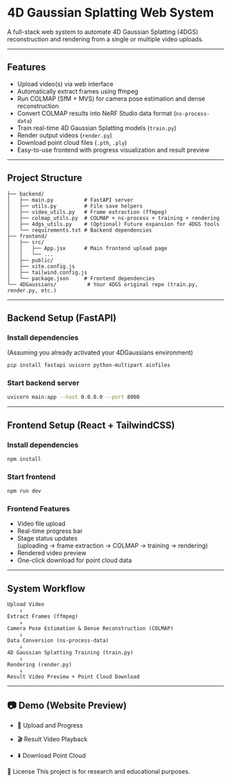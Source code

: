 # 4D Gaussian Splatting Web System

A full-stack web system to automate 4D Gaussian Splatting (4DGS) reconstruction and rendering from a single or multiple video uploads.

---

## Features

- Upload video(s) via web interface
- Automatically extract frames using ffmpeg
- Run COLMAP (SfM + MVS) for camera pose estimation and dense reconstruction
- Convert COLMAP results into NeRF Studio data format (`ns-process-data`)
- Train real-time 4D Gaussian Splatting models (`train.py`)
- Render output videos (`render.py`)
- Download point cloud files (`.pth`, `.ply`)
- Easy-to-use frontend with progress visualization and result preview

---

## Project Structure

```
├── backend/
│   ├── main.py          # FastAPI server
│   ├── utils.py         # File save helpers
│   ├── video_utils.py   # Frame extraction (ffmpeg)
│   ├── colmap_utils.py  # COLMAP + ns-process + training + rendering
│   ├── 4dgs_utils.py    # (Optional) Future expansion for 4DGS tools
│   └── requirements.txt # Backend dependencies
├── frontend/
│   ├── src/
│   │   ├── App.jsx      # Main frontend upload page
│   │   └── ...
│   ├── public/
│   ├── vite.config.js
│   ├── tailwind.config.js
│   └── package.json     # Frontend dependencies
└── 4DGaussians/          # Your 4DGS original repo (train.py, render.py, etc.)
```

---

##  Backend Setup (FastAPI)

### Install dependencies
(Assuming you already activated your 4DGaussians environment)

```bash
pip install fastapi uvicorn python-multipart aiofiles
```
### Start backend server

```bash
uvicorn main:app --host 0.0.0.0 --port 8000
```

---

## Frontend Setup (React + TailwindCSS)
### Install dependencies

```bash
npm install
```
### Start frontend

```bash
npm run dev
```
### Frontend Features

-  Video file upload  
-  Real-time progress bar  
-  Stage status updates  
  (uploading → frame extraction → COLMAP → training → rendering)  
-  Rendered video preview  
-  One-click download for point cloud data

---

## System Workflow
```
Upload Video
    ↓
Extract Frames (ffmpeg)
    ↓
Camera Pose Estimation & Dense Reconstruction (COLMAP)
    ↓
Data Conversion (ns-process-data)
    ↓
4D Gaussian Splatting Training (train.py)
    ↓
Rendering (render.py)
    ↓
Result Video Preview + Point Cloud Download
```

---

## 📷 Demo (Website Preview)

- 🎥 Upload and Progress

- 🎬 Result Video Playback

- ⬇️ Download Point Cloud

📄 License
This project is for research and educational purposes.
